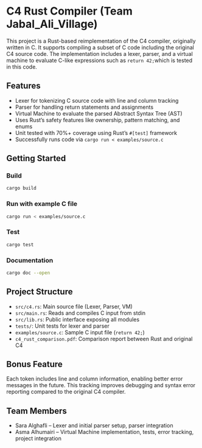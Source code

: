 # C4 Rust Compiler (Team Jabal_Ali_Village)

This project is a Rust-based reimplementation of the C4 compiler, originally written in C. It supports compiling a subset of C code including the original C4 source code. The implementation includes a lexer, parser, and a virtual machine to evaluate C-like expressions such as `return 42;`which is tested in this code.

## Features
- Lexer for tokenizing C source code with line and column tracking
- Parser for handling return statements and assignments
- Virtual Machine to evaluate the parsed Abstract Syntax Tree (AST)
- Uses Rust’s safety features like ownership, pattern matching, and enums
- Unit tested with 70%+ coverage using Rust’s `#[test]` framework
- Successfully runs code via `cargo run < examples/source.c`

## Getting Started

### Build
```bash
cargo build
```

### Run with example C file
```bash
cargo run < examples/source.c
```

### Test
```bash
cargo test
```

### Documentation
```bash
cargo doc --open
```

## Project Structure
- `src/c4.rs`: Main source file (Lexer, Parser, VM)
- `src/main.rs`: Reads and compiles C input from stdin
- `src/lib.rs`: Public interface exposing all modules
- `tests/`: Unit tests for lexer and parser
- `examples/source.c`: Sample C input file (`return 42;`)
- `c4_rust_comparison.pdf`: Comparison report between Rust and original C4

## Bonus Feature
Each token includes line and column information, enabling better error messages in the future. This tracking improves debugging and syntax error reporting compared to the original C4 compiler.

## Team Members
- Sara Alghafli – Lexer and initial parser setup, parser integration
- Asma Alhumairi – Virtual Machine implementation, tests, error tracking, project integration

